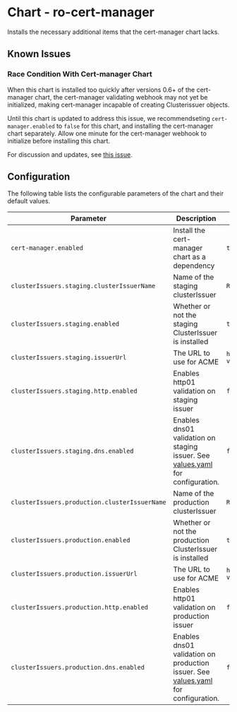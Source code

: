 # Chart - ro-cert-manager

Installs the necessary additional items that the cert-manager chart lacks.

## Known Issues

### Race Condition With Cert-manager Chart

When this chart is installed too quickly after versions 0.6+ of the cert-manager chart, the cert-manager validating webhook may not yet be initialized, making cert-manager incapable of creating Clusterissuer objects.

Until this chart is updated to address this issue, we recommendseting `cert-manager.enabled` to `false` for this chart, and installing the cert-manager chart separately. Allow one minute for the cert-manager webhook to initialize before installing this chart.

For discussion and updates, see [this issue](https://github.com/reactiveops/charts/issues/97).

## Configuration

The following table lists the configurable parameters of the chart and their default values.

| Parameter | Description | Default | Required |
| --------- | ----------- | ------- | -------- |
| `cert-manager.enabled` | Install the cert-manager chart as a dependency | `true` | yes |
| `clusterIssuers.staging.clusterIssuerName` | Name of the staging clusterIssuer | `Release.Name-staging-self-signed` | no |
| `clusterIssuers.staging.enabled` | Whether or not the staging ClusterIssuer is installed | `true` | yes |
| `clusterIssuers.staging.issuerUrl` | The URL to use for ACME | `https://acme-staging-v02.api.letsencrypt.org/directory` | no |
| `clusterIssuers.staging.http.enabled` | Enables http01 validation on staging issuer | `false` | yes |
| `clusterIssuers.staging.dns.enabled` | Enables dns01 validation on staging issuer. See [values.yaml](values.yaml) for configuration. | `false` | yes |
| `clusterIssuers.production.clusterIssuerName` | Name of the production clusterIssuer | `Release.Name-production-valid` | no |
| `clusterIssuers.production.enabled` | Whether or not the production ClusterIssuer is installed | `true` | yes |
| `clusterIssuers.production.issuerUrl` | The URL to use for ACME | `https://acme-v02.api.letsencrypt.org/directory` | no |
| `clusterIssuers.production.http.enabled` | Enables http01 validation on production issuer | `false` | yes |
| `clusterIssuers.production.dns.enabled` | Enables dns01 validation on production issuer. See [values.yaml](values.yaml) for configuration. | `false` | yes |

